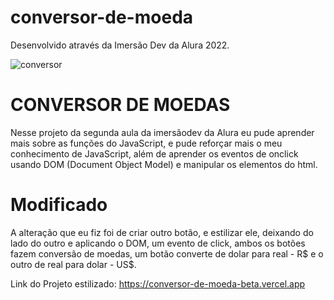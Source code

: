 # conversor-de-moeda
Desenvolvido através da Imersão Dev da Alura 2022.

![conversor](https://user-images.githubusercontent.com/92475408/159099633-c1ed3da6-8658-4f23-889d-c341242f9ff6.png)


# CONVERSOR DE MOEDAS

Nesse projeto da segunda aula da imersãodev da Alura eu pude aprender
mais sobre as funções do JavaScript, e pude reforçar mais o meu conhecimento de JavaScript,
além de aprender os eventos de onclick usando DOM (Document Object Model) e manipular os elementos do html.

# Modificado
A alteração que eu fiz foi de criar outro botão, e estilizar ele,
deixando do lado do outro e aplicando o DOM, um evento de click,
ambos os botões fazem conversão de moedas, um botão converte de dolar para real - R$ e o outro de real para dolar - US$.

Link do Projeto estilizado: 
https://conversor-de-moeda-beta.vercel.app



